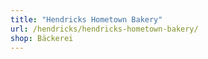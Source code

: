 ```yaml
---
title: "Hendricks Hometown Bakery"
url: /hendricks/hendricks-hometown-bakery/
shop: Bäckerei
---
```

